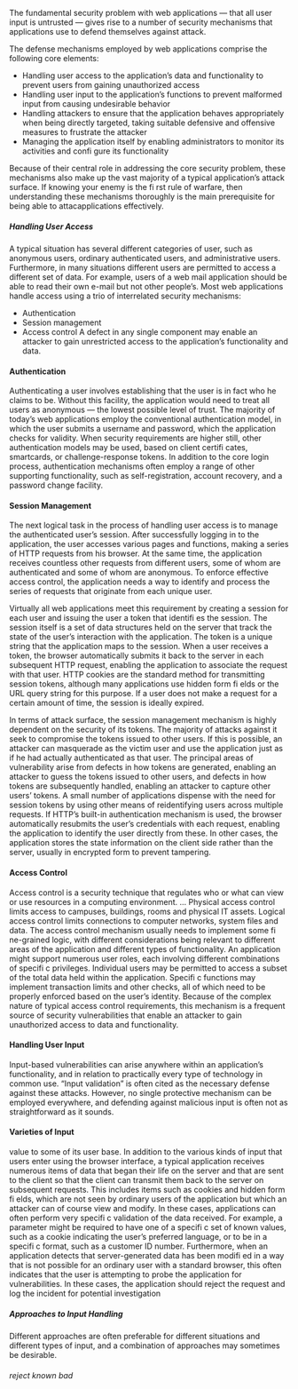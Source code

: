 The fundamental security problem with web applications — that all user input
is untrusted — gives rise to a number of security mechanisms that applications
use to defend themselves against attack.

The defense mechanisms employed by web applications comprise the following
core elements:
* Handling user access to the application’s data and functionality to prevent
users from gaining unauthorized access
* Handling user input to the application’s functions to prevent malformed
input from causing undesirable behavior
* Handling attackers to ensure that the application behaves appropriately
when being directly targeted, taking suitable defensive and offensive
measures to frustrate the attacker
* Managing the application itself by enabling administrators to monitor its
activities and confi gure its functionality

Because of their central role in addressing the core security problem, these
mechanisms also make up the vast majority of a typical application’s attack
surface.
If knowing your enemy is the fi rst rule of warfare, then understanding
these mechanisms thoroughly is the main prerequisite for being able to attacapplications effectively.

##### Handling User Access

A typical situation has
several different categories of user, such as anonymous users, ordinary authenticated
users, and administrative users. Furthermore, in many situations different
users are permitted to access a different set of data. For example, users of a web
mail application should be able to read their own e-mail but not other people’s.
Most web applications handle access using a trio of interrelated security
mechanisms:
* Authentication
* Session management
* Access control
A defect in
any single component may enable an attacker to gain unrestricted access to the
application’s functionality and data.

#### Authentication
Authenticating a user involves establishing that the user is in fact who he claims to be. Without this facility, the application would need to treat all users as anonymous — the lowest possible level of trust.
The majority of today’s web applications employ the conventional authentication
model, in which the user submits a username and password, which
the application checks for validity.
When security requirements are higher still, other authentication models
may be used, based on client certifi cates, smartcards, or challenge-response
tokens. In addition to the core login process, authentication mechanisms often
employ a range of other supporting functionality, such as self-registration,
account recovery, and a password change facility.

#### Session Management

The next logical task in the process of handling user access is to manage the
authenticated user’s session. After successfully logging in to the application, the
user accesses various pages and functions, making a series of HTTP requests from
his browser. At the same time, the application receives countless other requests
from different users, some of whom are authenticated and some of whom are
anonymous. To enforce effective access control, the application needs a way to
identify and process the series of requests that originate from each unique user.

Virtually all web applications meet this requirement by creating a session for
each user and issuing the user a token that identifi es the session. The session
itself is a set of data structures held on the server that track the state of the user’s
interaction with the application. The token is a unique string that the application
maps to the session. When a user receives a token, the browser automatically
submits it back to the server in each subsequent HTTP request, enabling
the application to associate the request with that user. HTTP cookies are the
standard method for transmitting session tokens, although many applications
use hidden form fi elds or the URL query string for this purpose. If a user does
not make a request for a certain amount of time, the session is ideally expired.

In terms of attack surface, the session management mechanism is highly
dependent on the security of its tokens. The majority of attacks against it seek to
compromise the tokens issued to other users. If this is possible, an attacker can
masquerade as the victim user and use the application just as if he had actually
authenticated as that user. The principal areas of vulnerability arise from defects
in how tokens are generated, enabling an attacker to guess the tokens issued to
other users, and defects in how tokens are subsequently handled, enabling an
attacker to capture other users’ tokens.
A small number of applications dispense with the need for session tokens by
using other means of reidentifying users across multiple requests. If HTTP’s
built-in authentication mechanism is used, the browser automatically resubmits
the user’s credentials with each request, enabling the application to identify the
user directly from these. In other cases, the application stores the state information
on the client side rather than the server, usually in encrypted form to
prevent tampering.

#### Access Control
Access control is a security technique that regulates who or what can view or use resources in a computing environment. ... Physical access control limits access to campuses, buildings, rooms and physical IT assets. Logical access control limits connections to computer networks, system files and data.
The access control mechanism usually needs to implement some fi ne-grained
logic, with different considerations being relevant to different areas of the
application and different types of functionality. An application might support
numerous user roles, each involving different combinations of specifi c privileges.
Individual users may be permitted to access a subset of the total data held within
the application. Specifi c functions may implement transaction limits and other
checks, all of which need to be properly enforced based on the user’s identity.
Because of the complex nature of typical access control requirements, this
mechanism is a frequent source of security vulnerabilities that enable an attacker to gain unauthorized access to data and functionality.

#### Handling User Input
Input-based vulnerabilities can arise anywhere within an application’s functionality,
and in relation to practically every type of technology in common use.
“Input validation” is often cited as the necessary defense against these attacks.
However, no single protective mechanism can be employed everywhere, and
defending against malicious input is often not as straightforward as it sounds.

#### Varieties of Input

value to some of its user base.
In addition to the various kinds of input that users enter using the browser
interface, a typical application receives numerous items of data that began their
life on the server and that are sent to the client so that the client can transmit
them back to the server on subsequent requests. This includes items such as
cookies and hidden form fi elds, which are not seen by ordinary users of the
application but which an attacker can of course view and modify. In these cases,
applications can often perform very specifi c validation of the data received. For
example, a parameter might be required to have one of a specifi c set of known
values, such as a cookie indicating the user’s preferred language, or to be in a
specifi c format, such as a customer ID number. Furthermore, when an application
detects that server-generated data has been modifi ed in a way that is not
possible for an ordinary user with a standard browser, this often indicates
that the user is attempting to probe the application for vulnerabilities. In these
cases, the application should reject the request and log the incident for potential
investigation

##### Approaches to Input Handling
Different approaches are often preferable for different situations
and different types of input, and a combination of approaches may sometimes
be desirable.

###### reject known bad


